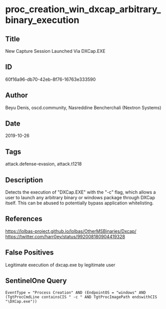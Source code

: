 # proc_creation_win_dxcap_arbitrary_binary_execution

## Title
New Capture Session Launched Via DXCap.EXE

## ID
60f16a96-db70-42eb-8f76-16763e333590

## Author
Beyu Denis, oscd.community, Nasreddine Bencherchali (Nextron Systems)

## Date
2019-10-26

## Tags
attack.defense-evasion, attack.t1218

## Description
Detects the execution of "DXCap.EXE" with the "-c" flag, which allows a user to launch any arbitrary binary or windows package through DXCap itself. This can be abused to potentially bypass application whitelisting.


## References
https://lolbas-project.github.io/lolbas/OtherMSBinaries/Dxcap/
https://twitter.com/harr0ey/status/992008180904419328

## False Positives
Legitimate execution of dxcap.exe by legitimate user

## SentinelOne Query
```
EventType = "Process Creation" AND (EndpointOS = "windows" AND (TgtProcCmdLine containsCIS " -c " AND TgtProcImagePath endswithCIS "\DXCap.exe"))

```
